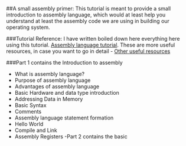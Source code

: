 ##A small assembly primer:
This tutorial is meant to provide a small introduction to assembly language, which would at least help you understand at least the assembly code we are using in building our operating system.

###Tutorial Reference:
I have written boiled down here everything here using this tutorial. [Assembly language tutorial](http://www.tutorialspoint.com/assembly_programming/assembly_introduction.htm). These are more useful resources, in case you want to go in detail - [Other useful resources](http://www.tutorialspoint.com/assembly_programming/assembly_useful_resources.htm) 

###Part 1 contains the Introduction to assembly
  * What is assembly language?
  * Purpose of assembly language
  * Advantages of assembly language
  * Basic Hardware and data type introduction
  * Addressing Data in Memory
  * Basic Syntax
  * Comments
  * Assembly language statement formation
  * Hello World
  * Compile and Link
  * Assembly Registers
-Part 2 contains the basic
